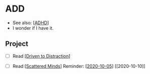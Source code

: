 # ADD

 - See also: [[ADHD]]
 - I wonder if I have it.

## Project
 - [ ] Read [[Driven to Distraction]]
 - [ ] Read [[Scattered Minds]]
 Reminder: [[2020-10-05]] [[2020-10-10]]


[//begin]: # "Autogenerated link references for markdown compatibility"
[ADHD]: adhd "ADHD"
[Driven to Distraction]: driven-to-distraction "Driven to Distraction"
[Scattered Minds]: scattered-minds "Scattered Minds"
[2020-10-05]: 2020-10-05 "2020 10 05"
[//end]: # "Autogenerated link references"